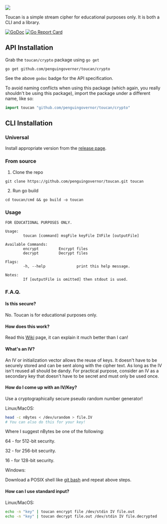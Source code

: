 ![](https://user-images.githubusercontent.com/13544676/72605461-a96c7880-38d1-11ea-859c-7538f32a1623.png)

Toucan is a simple stream cipher for educational purposes only.
It is both a CLI and a library.

[![GoDoc](https://godoc.org/github.com/penguingovernor/toucan/crypto/toucan?status.svg)](https://godoc.org/github.com/penguingovernor/toucan/crypto)
[![Go Report Card](https://goreportcard.com/badge/github.com/PenguinGovernor/toucan)](https://goreportcard.com/report/github.com/PenguinGovernor/toucan)

## API Installation

Grab the `toucan/crypto` package using `go get`

```shell
go get github.com/penguingovernor/toucan/crypto
```

See the above `godoc` badge for the API specification.

To avoid naming conflicts when using this package (which again, you really shouldn't be using this package), import the package under a different name, like so:

```go
import toucan "github.com/penguingovernor/toucan/crypto"
```

## CLI Installation

### Universal

Install appropriate version from the [release page](https://github.com/penguingovernor/toucan/releases).

### From source

1. Clone the repo

`git clone https://github.com/penguingovernor/toucan.git toucan`

2. Run go build

`cd toucan/cmd && go build -o toucan`

### Usage

```
FOR EDUCATIONAL PURPOSES ONLY.

Usage:
        toucan [command] msgFile keyFile IVFile [outputFile]

Available Commands:
        encrypt         Encrypt files
        decrypt         Decrypt files

Flags:
        -h, --help              print this help message.

Notes:
        If [outputFile is omitted] then stdout is used.
```

### F.A.Q.

#### Is this secure?

No.
Toucan is for educational purposes only.

#### How does this work?

Read this [Wiki](https://en.wikipedia.org/wiki/Stream_cipher) page, it can explain it much better than I can!

#### What's an IV?

An IV or initialization vector allows the reuse of keys.
It doesn't have to be securely stored and can be sent along with the cipher text.
As long as the IV isn't reused all should be dandy.
For practical purpose, consider an IV as a secondary key that doesn't have to be secret and must only be used once.

#### How do I come up with an IV/Key?

Use a cryptographically secure pseudo random number generator!

Linux/MacOS:

```bash
head -c nBytes < /dev/urandom > file.IV
# You can also do this for your key!
```

Where I suggest nBytes be one of the following:

64 - for 512-bit security.

32 - for 256-bit security.

16 - for 128-bit security.

Windows:

Download a POSIX shell like [git bash](https://git-scm.com/) and repeat above steps.

#### How can I use standard input?

Linux/MacOS:

```bash
echo -n "key" | toucan encrypt file /dev/stdin IV file.out
echo -n "key" | toucan decrypt file.out /dev/stdin IV file.decrypted
```
